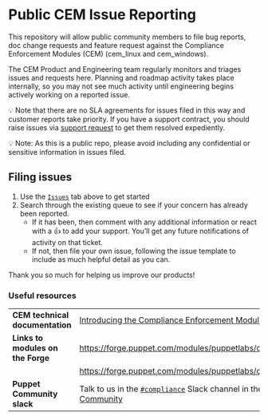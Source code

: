 # Public CEM Issue Reporting

This repository will allow public community members to file bug reports, doc change
requests and feature request against the Compliance Enforcement Modules (CEM)
(cem_linux and cem_windows).

The CEM Product and Engineering team regularly monitors and triages issues and requests
here. Planning and roadmap activity takes place internally, so you may not see much
activity until engineering begins actively working on a reported issue.

:bulb: Note that there are no SLA agreements for issues filed in this way and customer
reports take priority. If you have a support contract, you should raise issues via
[support request](https://support.puppet.com/) to get them resolved expediently.

:bulb: Note: As this is a public repo, please avoid including any confidential or sensitive information in issues filed.

## Filing issues

1. Use the [`Issues`](https://github.com/puppetlabs/cem_issues/issues) tab above to get started
1. Search through the existing queue to see if your concern has already been reported. 
    * If it has been, then comment with any additional information or react with a 👍
      to add your support. You’ll get any future notifications of activity on that ticket.
    * If not, then file your own issue, following the issue template to include as much
      helpful detail as you can.

Thank you so much for helping us improve our products!

### Useful resources

|                                   |                                                         |
| --------------------------------- | ------------------------------------------------------- |                           
| **CEM technical documentation**   | [Introducing the Compliance Enforcement Modules](https://puppet.com/docs/comply/2.x/cem_intro.html) |
| **Links to modules on the Forge** | https://forge.puppet.com/modules/puppetlabs/cem_windows |
|                                   | https://forge.puppet.com/modules/puppetlabs/cem_linux   |
| **Puppet Community slack**        | Talk to us in the [`#compliance`](http://puppetcommunity.slack.com/app_redirect?channel=compliance) Slack channel in the [Puppet Community](https://www.puppet.com/community) |
